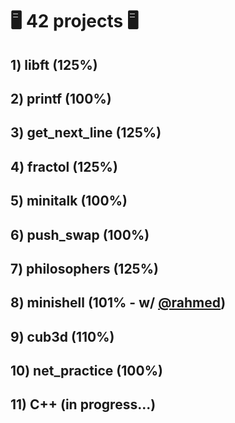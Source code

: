 # :desktop_computer: 42 projects :desktop_computer:

## 1) libft (125%)
## 2) printf (100%)
## 3) get_next_line (125%)
## 4) fractol (125%)
## 5) minitalk (100%)
## 6) push_swap (100%)
## 7) philosophers (125%)
## 8) minishell (101% - w/ <a href="https://github.com/rahmed42/" target="_blank">@rahmed</a>)
## 9) cub3d (110%)
## 10) net_practice (100%)
## 11) C++ (in progress...)
